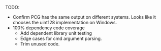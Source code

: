 TODO:
- Confirm PCG has the same output on different systems. Looks like it chooses the uint128 implementation on Windows.
- 100% dependency code coverage
  - Add dependent library unit testing
  - Edge cases for cmd argument parsing.
  - Trim unused code.